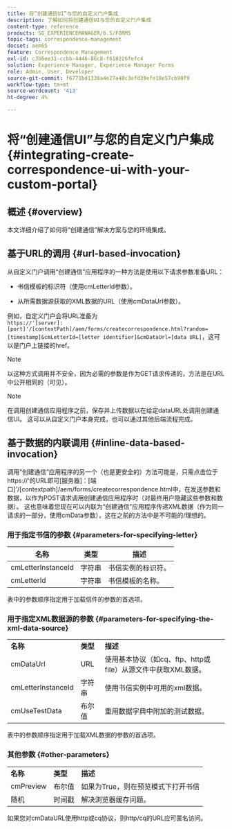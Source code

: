 ```yaml
---
title: 将“创建通信UI”与您的自定义门户集成
description: 了解如何将创建通信UI与您的自定义门户集成
content-type: reference
products: SG_EXPERIENCEMANAGER/6.5/FORMS
topic-tags: correspondence-management
docset: aem65
feature: Correspondence Management
exl-id: c3b6ee31-ccbb-4446-86c8-f618226fefc4
solution: Experience Manager, Experience Manager Forms
role: Admin, User, Developer
source-git-commit: f6771bd1338a4e27a48c3efd39efe18e57cb98f9
workflow-type: tm+mt
source-wordcount: '413'
ht-degree: 4%

---
```


# 将“创建通信UI”与您的自定义门户集成{#integrating-create-correspondence-ui-with-your-custom-portal}

## 概述 {#overview}

本文详细介绍了如何将“创建通信”解决方案与您的环境集成。

## 基于URL的调用 {#url-based-invocation}

从自定义门户调用“创建通信”应用程序的一种方法是使用以下请求参数准备URL：

* 书信模板的标识符（使用cmLetterId参数）。

* 从所需数据源获取的XML数据的URL（使用cmDataUrl参数）。

例如，自定义门户会将URL准备为\
`https://'[server]:[port]'/[contextPath]/aem/forms/createcorrespondence.html?random=[timestamp]&cmLetterId=[letter identifier]&cmDataUrl=[data URL]`，这可以是门户上链接的href。

>[!NOTE]
>
>以这种方式调用并不安全，因为必需的参数是作为GET请求传递的，方法是在URL中公开相同的（可见）。

>[!NOTE]
>
>在调用创建通信应用程序之前，保存并上传数据以在给定dataURL处调用创建通信UI。 这可以从自定义门户本身完成，也可以通过其他后端流程完成。

## 基于数据的内联调用 {#inline-data-based-invocation}

调用“创建通信”应用程序的另一个（也是更安全的）方法可能是，只需点击位于https://&#39;的URL即可[服务器]：[端口]&#39;/[contextpath]/aem/forms/createcorrespondence.html中，在发送参数和数据，以作为POST请求调用创建通信应用程序时（对最终用户隐藏这些参数和数据）。 这也意味着您现在可以内联为“创建通信”应用程序传递XML数据（作为同一请求的一部分，使用cmData参数），这在之前的方法中是不可能的/理想的。

### 用于指定书信的参数 {#parameters-for-specifying-letter}

| **名称** | **类型** | **描述** |
|---|---|---|
| cmLetterInstanceId | 字符串 | 书信实例的标识符。 |
| cmLetterId | 字符串 | 书信模板的名称。 |

表中的参数顺序指定用于加载信件的参数的首选项。

### 用于指定XML数据源的参数 {#parameters-for-specifying-the-xml-data-source}

<table>
 <tbody>
  <tr>
   <td><strong>名称</strong></td> 
   <td><strong>类型</strong></td> 
   <td><strong>描述</strong></td> 
  </tr>
  <tr>
   <td>cmDataUrl<br /> </td> 
   <td>URL</td> 
   <td>使用基本协议（如cq、ftp、http或file）从源文件中获取XML数据。<br /> </td> 
  </tr>
  <tr>
   <td>cmLetterInstanceId</td> 
   <td>字符串</td> 
   <td>使用书信实例中可用的xml数据。</td> 
  </tr>
  <tr>
   <td>cmUseTestData</td> 
   <td>布尔值</td> 
   <td>重用数据字典中附加的测试数据。</td> 
  </tr>
 </tbody>
</table>

表中的参数顺序指定用于加载XML数据的参数的首选项。

### 其他参数 {#other-parameters}

<table>
 <tbody>
  <tr>
   <td><strong>名称</strong></td> 
   <td><strong>类型</strong></td> 
   <td><strong>描述</strong></td> 
  </tr>
  <tr>
   <td>cmPreview<br /> </td> 
   <td>布尔值</td> 
   <td>如果为True，则在预览模式下打开书信<br /> </td> 
  </tr>
  <tr>
   <td>随机</td> 
   <td>时间戳</td> 
   <td>解决浏览器缓存问题。</td> 
  </tr>
 </tbody>
</table>

如果您对cmDataURL使用http或cq协议，则http/cq的URL应可匿名访问。
